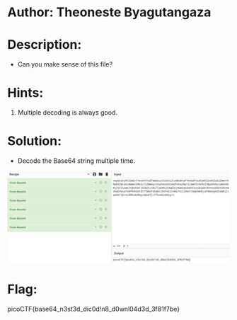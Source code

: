 # Author: Theoneste Byagutangaza

# Description:
- Can you make sense of this file?

# Hints:
1. Multiple decoding is always good.

# Solution:
- Decode the Base64 string multiple time.

![img](Images/image.png)

# Flag:
picoCTF{base64_n3st3d_dic0d!n8_d0wnl04d3d_3f81f7be}